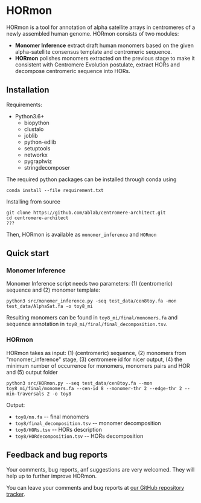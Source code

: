 # HORmon
HORmon is a tool for annotation of alpha satellite arrays in centromeres of a newly assembled human genome. HORmon consists of two modules:
* **Monomer Inference** extract draft human monomers based on the given alpha-satellite consensus template and centromeric sequence.
* **HORmon** polishes monomers extracted on the previous stage to make it consistent with Centromere Evolution postulate, extract HORs and decompose centromeric sequence into HORs.

## Installation
Requirements:
* Python3.6+
  * biopython
  * clustalo
  * joblib
  * python-edlib
  * setuptools
  * networkx
  * pygraphviz
  * stringdecomposer

The required python packages can be installed through conda using
```
conda install --file requirement.txt
```

Installing from source
```
git clone https://github.com/ablab/centromere-architect.git
cd centromere-architect
???
```

Then, HORmon is available as `monomer_inference` and `HORmon` 

## Quick start
### Monomer Inference
Monomer Inference script needs two parameters: (1) (centromeric) sequence and (2) monomer template:

```
python3 src/monomer_inference.py -seq test_data/cen8toy.fa -mon test_data/AlphaSat.fa -o toy8_mi
```

Resulting monomers can be found in ```toy8_mi/final/monomers.fa``` and sequence annotation in ```toy8_mi/final/final_decomposition.tsv```.

### HORmon
HORmon takes as input: (1) (centromeric) sequence, (2) monomers from "monomer_inference" stage, (3) centromere id for nicer output, (4) the minimum number of occurrence for monomers, monomers pairs and HOR and (5) output folder
```
python3 src/HORmon.py --seq test_data/cen8toy.fa --mon toy8_mi/final/monomers.fa --cen-id 8 --monomer-thr 2 --edge-thr 2 --min-traversals 2 -o toy8
```

Output:
* `toy8/mn.fa` -- final monomers
* `toy8/final_decomposition.tsv` -- monomer decomposition
* `toy8/HORs.tsv` -- HORs description
* `toy8/HORdecomposition.tsv` -- HORs decomposition

## Feedback and bug reports
Your comments, bug reports, anf suggestions are very welcomed. They will help up to further improve HORmon. 

You can leave your comments and bug reports at [our GitHub repository tracker](https://github.com/ablab/centromere-architect/issues). 
